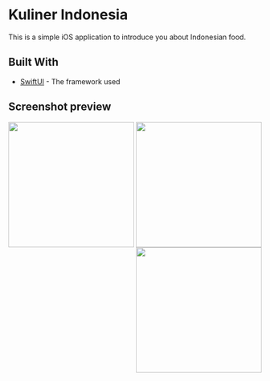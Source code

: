 # Kuliner Indonesia
This is a simple iOS application to introduce you about Indonesian food.

## Built With

* [SwiftUI](https://developer.apple.com/documentation/swiftui) - The framework used

## Screenshot preview
<p align="center">
<img src="https://user-images.githubusercontent.com/52901233/80726798-14fbee00-8b2f-11ea-9cfc-9406f7213b9e.png" align="left" width="250"/>
<img src="https://user-images.githubusercontent.com/52901233/80726806-17f6de80-8b2f-11ea-867a-df053ca9c284.png" align="center" width="250"/>
<img src="https://user-images.githubusercontent.com/52901233/80726811-1a593880-8b2f-11ea-990a-6df400d11891.png" align="right" width="250"/>
</p>

